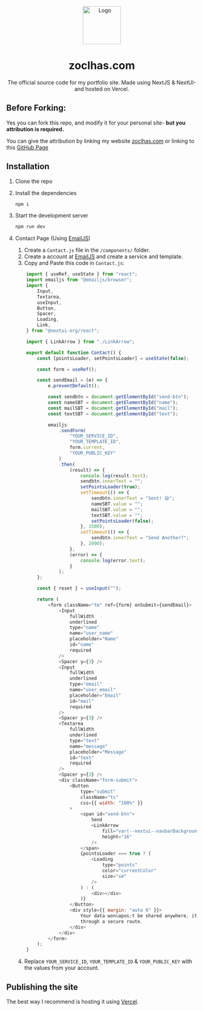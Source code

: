 <div align="center">
  <img alt="Logo" src="https://raw.githubusercontent.com/zoclhas/zoclhas-website-v4/main/public/meta-img.png" width="100" />
</div>
<h1 align="center">
  zoclhas.com
</h1>
<p align="center">
The official source code for my portfolio site. Made using NextJS & NextUI- and hosted on Vercel.
</p>

## Before Forking:

Yes you can fork this repo, and modify it for your personal site- **but you attribution is required.**

You can give the attribution by linking my website [zoclhas.com](https://zoclhas.com/) or linking to this [GitHub Page](https://github.com/zoclhas/zoclhas-website-v4)

## Installation

1. Clone the repo

2. Install the dependencies

    ```sh
    npm i
    ```

3. Start the development server

    ```sh
    npm run dev
    ```

4. Contact Page (Using [EmailJS](https://www.emailjs.com/)) 
    1. Create a `Contact.js` file in the `/components/` folder. 
    2. Create a account at [EmailJS](https://www.emailjs.com/) and create a service and template. 
    3. Copy and Paste this code in `Contact.js`:

    ```js
        import { useRef, useState } from "react";
        import emailjs from "@emailjs/browser";
        import {
            Input,
            Textarea,
            useInput,
            Button,
            Spacer,
            Loading,
            Link,
        } from "@nextui-org/react";
    
        import { LinkArrow } from "./LinkArrow";
    
        export default function Contact() {
            const [pointsLoader, setPointsLoader] = useState(false);
    
            const form = useRef();
    
            const sendEmail = (e) => {
                e.preventDefault();
    
                const sendbtn = document.getElementById("send-btn");
                const nameSBT = document.getElementById("name");
                const mailSBT = document.getElementById("mail");
                const textSBT = document.getElementById("text");
    
                emailjs
                    .sendForm(
                        "YOUR_SERVICE_ID",
                        "YOUR_TEMPLATE_ID",
                        form.current,
                        "YOUR_PUBLIC_KEY"
                    )
                    .then(
                        (result) => {
                            console.log(result.text);
                            sendbtn.innerText = "";
                            setPointsLoader(true);
                            setTimeout(() => {
                                sendbtn.innerText = "Sent! 😄";
                                nameSBT.value = "";
                                mailSBT.value = "";
                                textSBT.value = "";
                                setPointsLoader(false);
                            }, 1500);
                            setTimeout(() => {
                                sendbtn.innerText = "Send Another?";
                            }, 2000);
                        },
                        (error) => {
                            console.log(error.text);
                        }
                    );
            };
    
            const { reset } = useInput("");
    
            return (
                <form className="tm" ref={form} onSubmit={sendEmail}>
                    <Input
                        fullWidth
                        underlined
                        type="name"
                        name="user_name"
                        placeholder="Name"
                        id="name"
                        required
                    />
                    <Spacer y={3} />
                    <Input
                        fullWidth
                        underlined
                        type="email"
                        name="user_email"
                        placeholder="Email"
                        id="mail"
                        required
                    />
                    <Spacer y={3} />
                    <Textarea
                        fullWidth
                        underlined
                        type="text"
                        name="message"
                        placeholder="Message"
                        id="text"
                        required
                    />
                    <Spacer y={3} />
                    <div className="form-submit">
                        <Button
                            type="submit"
                            className="ts"
                            css={{ width: "100%" }}
                        >
                            <span id="send-btn">
                                Send
                                <LinkArrow
                                    fill="var(--nextui--navbarBackgroundColor)"
                                    height="16"
                                />
                            </span>
                            {pointsLoader === true ? (
                                <Loading
                                    type="points"
                                    color="currentColor"
                                    size="sm"
                                />
                            ) : (
                                <div></div>
                            )}
                        </Button>
                        <div style={{ margin: "auto 0" }}>
                            Your data won&apos;t be shared anywhere, it will be sent
                            through a secure route.
                        </div>
                    </div>
                </form>
            );
        }
    ```
    4. Replace `YOUR_SERVICE_ID`, `YOUR_TEMPLATE_ID` & `YOUR_PUBLIC_KEY` with the values from your account.

## Publishing the site

The best way I recommend is hosting it using [Vercel](https://vercel.com/).
